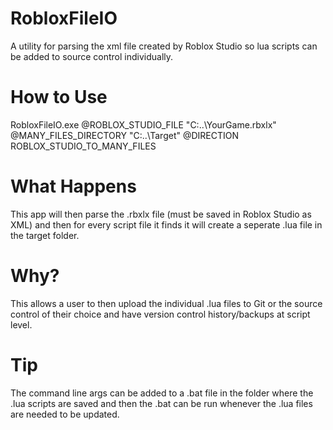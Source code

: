 # RobloxFileIO
A utility for parsing the xml file created by Roblox Studio so lua scripts can be added to source control individually.

# How to Use
RobloxFileIO.exe @ROBLOX_STUDIO_FILE "C:\..\YourGame.rbxlx" @MANY_FILES_DIRECTORY "C:\..\Target" @DIRECTION ROBLOX_STUDIO_TO_MANY_FILES

# What Happens
This app will then parse the .rbxlx file (must be saved in Roblox Studio as XML) and then for every script file it finds it will create a seperate .lua file in the target folder.

# Why?
This allows a user to then upload the individual .lua files to Git or the source control of their choice and have version control history/backups at script level.

# Tip
The command line args can be added to a .bat file in the folder where the .lua scripts are saved and then the .bat can be run whenever the .lua files are needed to be updated.
